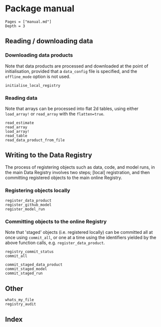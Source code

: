 # Package manual
```@contents
Pages = ["manual.md"]
Depth = 3
```

## Reading / downloading data

### Downloading data products

Note that data products are processed and downloaded at the point of initialisation, provided that a `data_config` file is specified, and the `offline_mode` option is not used.

```@docs
initialise_local_registry
```

### Reading data

Note that arrays can be processed into flat 2d tables, using either `load_array!` or `read_array` with the `flatten=true`.

```@docs
read_estimate
read_array
load_array!
read_table
read_data_product_from_file
```

## Writing to the Data Registry

The process of registering objects such as data, code, and model runs, in the main Data Registry involves two steps; [local] registration, and then committing registered objects to the main online Registry.

### Registering objects locally

```@docs
register_data_product
register_github_model
register_model_run
```

### Committing objects to the online Registry

Note that 'staged' objects (i.e. registered locally) can be committed all at once using `commit_all`, or one at a time using the identifiers yielded by the above function calls, e.g. `register_data_product`.

```@docs
registry_commit_status
commit_all
```

```@docs
commit_staged_data_product
commit_staged_model
commit_staged_run
```

## Other

```@docs
whats_my_file
registry_audit
```

## Index
```@index
```
